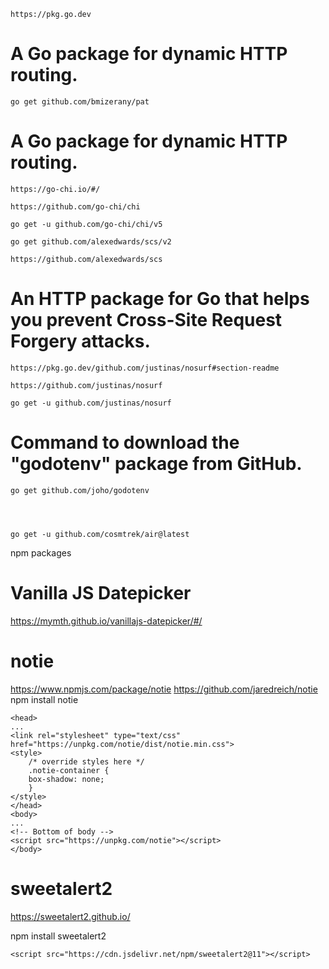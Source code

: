 
  
    https://pkg.go.dev

# A Go package for dynamic HTTP routing.
    go get github.com/bmizerany/pat

# A Go package for dynamic HTTP routing.
    https://go-chi.io/#/

    https://github.com/go-chi/chi

    go get -u github.com/go-chi/chi/v5

    go get github.com/alexedwards/scs/v2

    https://github.com/alexedwards/scs


# An HTTP package for Go that helps you prevent Cross-Site Request Forgery attacks.

    https://pkg.go.dev/github.com/justinas/nosurf#section-readme

    https://github.com/justinas/nosurf

    go get -u github.com/justinas/nosurf



# Command to download the "godotenv" package from GitHub.
    go get github.com/joho/godotenv




    go get -u github.com/cosmtrek/air@latest


<!-- --------------------------------------------------------------- -->

npm packages

# Vanilla JS Datepicker
https://mymth.github.io/vanillajs-datepicker/#/



# notie
https://www.npmjs.com/package/notie
https://github.com/jaredreich/notie
npm install notie


    <head>
    ...
    <link rel="stylesheet" type="text/css" href="https://unpkg.com/notie/dist/notie.min.css">
    <style>
        /* override styles here */
        .notie-container {
        box-shadow: none;
        }
    </style>
    </head>
    <body>
    ...
    <!-- Bottom of body -->
    <script src="https://unpkg.com/notie"></script>
    </body>

# sweetalert2

https://sweetalert2.github.io/

npm install sweetalert2

    <script src="https://cdn.jsdelivr.net/npm/sweetalert2@11"></script>